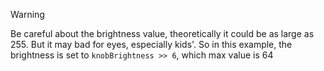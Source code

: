 > [!WARNING]
> Be careful about the brightness value, theoretically it could be as large as 255. But it may bad for eyes, especially kids'. So in this example, the brightness is set to `knobBrightness >> 6`, which max value is 64  
